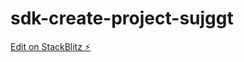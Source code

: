 # sdk-create-project-sujggt

[Edit on StackBlitz ⚡️](https://stackblitz.com/edit/sdk-create-project-sujggt)